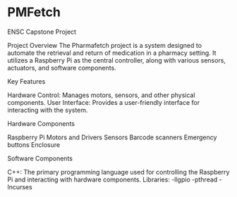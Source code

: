 # PMFetch
ENSC Capstone Project

Project Overview
The Pharmafetch project is a system designed to automate the retrieval and return of medication in a pharmacy setting. It utilizes a Raspberry Pi as the central controller, along with various sensors, actuators, and software components.

Key Features

Hardware Control: Manages motors, sensors, and other physical components.
User Interface: Provides a user-friendly interface for interacting with the system.

Hardware Components

Raspberry Pi
Motors and Drivers
Sensors
Barcode scanners
Emergency buttons
Enclosure

Software Components

C++: The primary programming language used for controlling the Raspberry Pi and interacting with hardware components.
Libraries: -llgpio -pthread -lncurses
